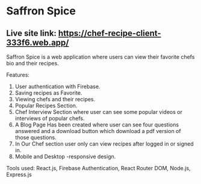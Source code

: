 #  Saffron Spice

## Live site link: https://chef-recipe-client-333f6.web.app/

Saffron Spice is a web application where users can view their favorite chefs bio and their recipes.

Features:
1) User authentication with Firebase.
2) Saving recipes as Favorite.
3) Viewing chefs and  their recipes.
4) Popular Recipes Section.
5) Chef Interview Section where user can see some popular videos or interviews of popular chefs.
6) A Blog Page Has been created where user can see four questions answered and a download button which download a pdf version of those questions.
7) In Our Chef section user only can view recipes after logged in or signed in.
8) Mobile and Desktop -responsive design.

Tools used:
React.js,
Firebase Authentication,
React Router DOM,
Node.js,
Express.js

